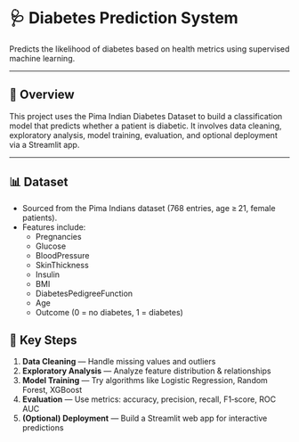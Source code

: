 # 🩺 Diabetes Prediction System

Predicts the likelihood of diabetes based on health metrics using supervised machine learning.

---

## 🔎 Overview

This project uses the Pima Indian Diabetes Dataset to build a classification model that predicts whether a patient is diabetic. It involves data cleaning, exploratory analysis, model training, evaluation, and optional deployment via a Streamlit app.

---

## 📊 Dataset

- Sourced from the Pima Indians dataset (768 entries, age ≥ 21, female patients).
- Features include:
  - Pregnancies
  - Glucose
  - BloodPressure
  - SkinThickness
  - Insulin
  - BMI
  - DiabetesPedigreeFunction
  - Age
  - Outcome (0 = no diabetes, 1 = diabetes)

## 🔧 Key Steps

1. **Data Cleaning** — Handle missing values and outliers  
2. **Exploratory Analysis** — Analyze feature distribution & relationships  
3. **Model Training** — Try algorithms like Logistic Regression, Random Forest, XGBoost  
4. **Evaluation** — Use metrics: accuracy, precision, recall, F1‑score, ROC AUC  
5. **(Optional) Deployment** — Build a Streamlit web app for interactive predictions

